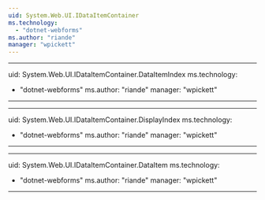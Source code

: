 ```yaml
---
uid: System.Web.UI.IDataItemContainer
ms.technology: 
  - "dotnet-webforms"
ms.author: "riande"
manager: "wpickett"
---
```


---
uid: System.Web.UI.IDataItemContainer.DataItemIndex
ms.technology: 
  - "dotnet-webforms"
ms.author: "riande"
manager: "wpickett"
---

---
uid: System.Web.UI.IDataItemContainer.DisplayIndex
ms.technology: 
  - "dotnet-webforms"
ms.author: "riande"
manager: "wpickett"
---

---
uid: System.Web.UI.IDataItemContainer.DataItem
ms.technology: 
  - "dotnet-webforms"
ms.author: "riande"
manager: "wpickett"
---
